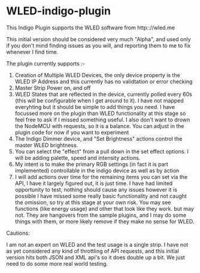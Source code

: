 # WLED-indigo-plugin
This Indigo Plugin supports the WLED software from http:://wled.me

This initial version should be considered very much "Alpha", and used only if you don't mind finding issues as you will, and reporting them to me to fix whenever I find time.

The plugin currently supports :-

1) Creation of Multiple WLED Devices, the only device property is the WLED IP Address and this currently has no validtation or error checking
2) Master Strip Power on, and off
3) WLED States that are reflected in the device, currently polled every 60s (this will be configurable when I get around to it).  I have not mapped everyhting but it should be simple to add things you need.  I have focussed more on the plugin than WLED functionality at this stage so feel free to ask if I missed something useful.  I also don't want to drown the NodeMCU with requests, so it is a balance.  You can adjust in the plugin code for now if you want to experiment
4) The Indigo Dimmer device, and "Set Brightness" actions control the master WLED brightness.
5) You can select the "effect" from a pull down in the set effect options.  I will be adding palette, speed and intensity actions.
6) My intent is to make the primary RGB settings (in fact it is part implemented) controllable in the indigo device as well as by action
7) I will add actions over time for the remaining items you can set via the API, I have it largely figured out, it is just time.
I have had limited opportunity to test, nothing should cause any issues however it is possible I have missed some really basic functionality and not caught the omission, so try at this stage at your own risk.  You may see functions (like energy usage) and other that look like they work. but may not.  They are hangovers from the sample plugins, and I may do some things with them, or more likely remove if they make no sense for WLED.

Cautions:

I am not an expert on WLED and the test usage is a single strip. I have not as yet considered any kind of throttling of API requests, and this initial version hits both JSON and XML api's so it does double up a bit. We just need to do some more real world testing.
